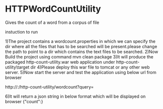 HTTPWordCountUtility
====================
Gives the count of a word from a corpus of file

instuction to run

1)The project contains a wordcount.properties  in which we can specify the dir where all the files that has to be searched 
 will be present.please change the path to point to a dir which contains the text files to be searched.
2)Now Build the project using command
 mvn clean package
3)It will produce the packaged http-count-utility.war web application under http-count-utility\target dir
4)Please deploy this war file to tomcat or any other web server.
5)Now start the server and test the application using below url from browser
 
 http://<webserver>:<port>/http-count-utility/wordcount?query=<query string>
 
 6)It will return a json string in below format which will be displayed on browser
  {"count":<countof word>}
